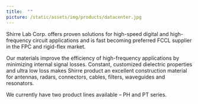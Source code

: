 ```yaml
---
title:  ""
picture: /static/assets/img/products/datacenter.jpg
---
```


Shirre Lab Corp. offers proven solutions for high-speed digital and high-frequency circuit applications and is fast becoming preferred FCCL supplier in the FPC and rigid-flex market.

Our materials improve the efficiency of high-frequency applications by minimizing internal signal losses. Constant, customized dielectric properties and ultra low loss makes Shirre product an excellent construction material for antennas, radars, connectors, cables, filters, waveguides and resonators.

We currently have two product lines available – PH and PT series.

